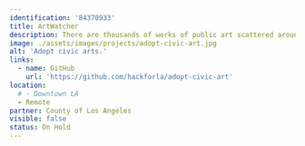 ```yaml
---
identification: '84370933'
title: ArtWatcher
description: There are thousands of works of public art scattered around the city.  There should be one place to see where they are and how they’re doing. We’re building it.
image: ./assets/images/projects/adopt-civic-art.jpg
alt: 'Adopt civic arts.'
links: 
  - name: GitHub
    url: 'https://github.com/hackforla/adopt-civic-art'
location: 
  # - Downtown LA
  - Remote
partner: County of Los Angeles
visible: false
status: On Hold
---
```

